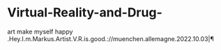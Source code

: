 # Virtual-Reality-and-Drug-
art make myself happy 
.Hey.I.m.Markus.Artist.V.R.is.good.://muenchen.allemagne.2022.10.03|¶


